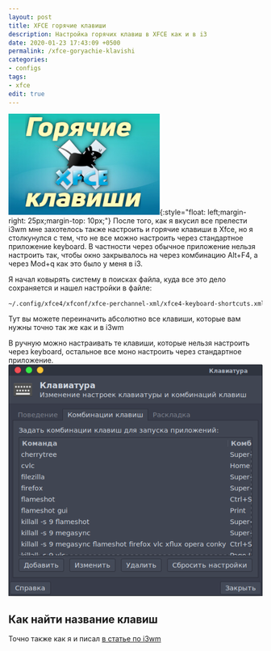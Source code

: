 ```yaml
---
layout: post
title: XFCE горячие клавиши
description: Настройка горячих клавиш в XFCE как и в i3
date: 2020-01-23 17:43:09 +0500
permalink: /xfce-goryachie-klavishi
categories: 
- configs
tags:
- xfce
edit: true
---
```

![Настройка горячих клавиш в XFCE как и в i3](../img/xfce-goryachie-klavishi.jpg){:style="float: left;margin-right: 25px;margin-top: 10px;"}
После того, как я вкусил все прелести i3wm мне захотелось также настроить и горячие клавиши в Xfce, но я столкунулся с тем, что не все можно настроить через стандартное приложение keyboard. В частности через обычное приложение нельзя настроить так, чтобы окно закрывалось на через комбинацию Alt+F4, а через Mod+q как это было у меня в i3.

Я начал ковырять систему в поисках файла, куда все это дело сохраняется и нашел настройки в файле: 

```sh
~/.config/xfce4/xfconf/xfce-perchannel-xml/xfce4-keyboard-shortcuts.xml
```
Тут вы можете переиначить абсолютно все клавиши, которые вам нужны точно так же как и в i3wm

В ручную можно настраивать те клавиши, которые нельзя настроить через keyboard, остальное все моно настроить через стандартное приложение.
![Настройка горячих клавиш в XFCE как и в i3](../img/2020-01-24_14.png)


## Как найти название клавиш
Точно также как я и писал [в статье по i3wm](https://ordanax.github.io/i3wm)

